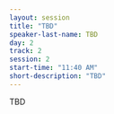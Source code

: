 ```yaml
---
layout: session
title: "TBD"
speaker-last-name: TBD
day: 2
track: 2
session: 2
start-time: "11:40 AM"
short-description: "TBD"
---
```


TBD